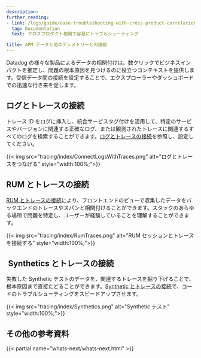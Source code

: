 ```yaml
---
description: .
further_reading:
- link: /logs/guide/ease-troubleshooting-with-cross-product-correlation/
  tag: Documentation
  text: クロスプロダクト相関で容易にトラブルシューティング

title: APM データと他のテレメトリーとの接続
---
```


Datadog の様々な製品によるデータの相関付けは、数クリックでビジネスインパクトを推定し、問題の根本原因を見つけるのに役立つコンテキストを提供します。受信データ間の接続を設定することで、エクスプローラーやダッシュボードでの迅速な行き来を促します。

## ログとトレースの接続

トレース ID をログに挿入し、統合サービスタグ付けを活用して、特定のサービスやバージョンに関連する正確なログ、または観測されたトレースに関連するすべてのログを検索することができます。[ログとトレースの接続][1]を参照し、設定してください。

{{< img src="tracing/index/ConnectLogsWithTraces.png" alt="ログとトレースをつなげる" style="width:100%;">}}

## RUM とトレースの接続

[RUM とトレースの接続][2]により、フロントエンドのビューで収集したデータをバックエンドのトレースやスパンと相関付けることができます。スタックのあらゆる場所で問題を特定し、ユーザーが経験していることを理解することができます。

{{< img src="tracing/index/RumTraces.png" alt="RUM セッションとトレースを接続する" style="width:100%;">}}

##  Synthetics とトレースの接続

失敗した Synthetic テストのデータを、関連するトレースを掘り下げることで、根本原因まで直接たどることができます。[Synthetic とトレースの接続][3]で、コードのトラブルシューティングをスピードアップさせます。

{{< img src="tracing/index/Synthetics.png" alt="Synthetic テスト" style="width:100%;">}}

## その他の参考資料

{{< partial name="whats-next/whats-next.html" >}}

[1]: /ja/tracing/other_telemetry/connect_logs_and_traces/
[2]: /ja/real_user_monitoring/connect_rum_and_traces/
[3]: /ja/synthetics/apm/
